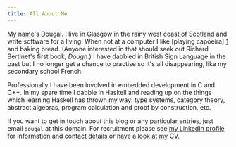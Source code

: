 ```yaml
---
title: All About Me
---
```

My name's Dougal. I live in Glasgow in the rainy west coast of Scotland and write software for a living. When not at a computer I like [playing capoeira] [1] and baking bread. (Anyone interested in that should seek out Richard Bertinet's first book, _Dough_.) I have dabbled in British Sign Language in the past but I no longer get a chance to practise so it's all disappearing, like my secondary school French.

Professionally I have been involved in embedded development in C and C++. In my spare time I dabble in Haskell and reading up on the things which learning Haskell has thrown my way: type systems, category theory, abstract algebras, program calculation and proof by construction, etc.

If you want to get in touch about this blog or any particular entries, just email `dougal` at this domain. For recruitment please see [my LinkedIn profile][2] for information and contact details or [have a look at my CV](/cv.html).

[1]: http://www.maonochao.org "Mao No Chao - Capoeira Angola Scotland"
[2]: http://www.linkedin.com/pub/dougal-stanton/26/bb5/976 "Dougal Stanton on LinkedIn"
